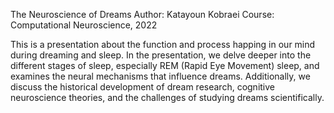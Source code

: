 The Neuroscience of Dreams
Author: Katayoun Kobraei
Course: Computational Neuroscience, 2022

This is a presentation about the function and process happing in our mind during dreaming and sleep. In the presentation, we delve deeper into the different stages of sleep, especially REM (Rapid Eye Movement) sleep, and examines the neural mechanisms that influence dreams.  Additionally, we discuss the historical development of dream research, cognitive neuroscience theories, and the challenges of studying dreams scientifically.

